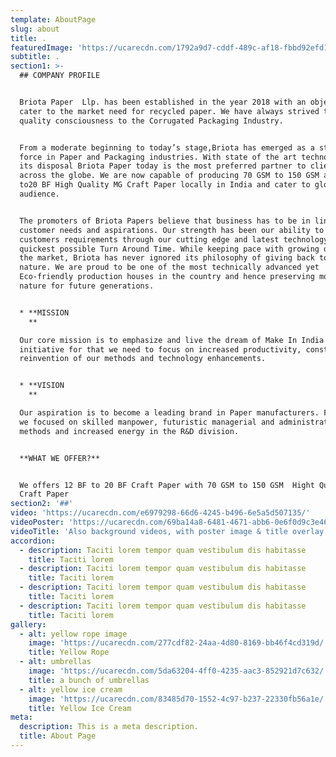 ```yaml
---
template: AboutPage
slug: about
title: .
featuredImage: 'https://ucarecdn.com/1792a9d7-cddf-489c-af18-fbbd92efd143/'
subtitle: .
section1: >-
  ## COMPANY PROFILE


  Briota Paper  Llp. has been established in the year 2018 with an objective to
  cater to the market need for recycled paper. We have always strived to bring
  quality consciousness to the Corrugated Packaging Industry.


  From a moderate beginning to today’s stage,Briota has emerged as a strong
  force in Paper and Packaging industries. With state of the art technology at
  its disposal Briota Paper today is the most preferred partner to clients
  across the globe. We are now capable of producing 70 GSM to 150 GSM and 12 BF
  to20 BF High Quality MG Craft Paper locally in India and cater to global
  audience.


  The promoters of Briota Papers believe that business has to be in line with
  customer needs and aspirations. Our strength has been our ability to cater to
  customers requirements through our cutting edge and latest technology at the
  quickest possible Turn Around Time. While keeping pace with growing demands of
  the market, Briota has never ignored its philosophy of giving back to the
  nature. We are proud to be one of the most technically advanced yet
  Eco-friendly production houses in the country and hence preserving mother
  nature for future generations.


  * **MISSION
    **

  Our core mission is to emphasize and live the dream of Make In India
  initiative for that we need to focus on increased productivity, constant
  reinvention of our methods and technology enhancements.


  * **VISION
    **

  Our aspiration is to become a leading brand in Paper manufacturers. For this,
  we focused on skilled manpower, futuristic managerial and administrative
  methods and increased energy in the R&D division.


  **WHAT WE OFFER?**


  We offers 12 BF to 20 BF Craft Paper with 70 GSM to 150 GSM  Hight Quality MG
  Craft Paper
section2: '##'
video: 'https://ucarecdn.com/e6979298-66d6-4245-b496-6e5a5d507135/'
videoPoster: 'https://ucarecdn.com/69ba14a8-6481-4671-abb6-0e6f0d9c3e46/'
videoTitle: 'Also background videos, with poster image & title overlay.'
accordion:
  - description: Taciti lorem tempor quam vestibulum dis habitasse
    title: Taciti lorem
  - description: Taciti lorem tempor quam vestibulum dis habitasse
    title: Taciti lorem
  - description: Taciti lorem tempor quam vestibulum dis habitasse
    title: Taciti lorem
  - description: Taciti lorem tempor quam vestibulum dis habitasse
    title: Taciti lorem
gallery:
  - alt: yellow rope image
    image: 'https://ucarecdn.com/277cdf82-24aa-4d80-8169-bb46f4cd319d/'
    title: Yellow Rope
  - alt: umbrellas
    image: 'https://ucarecdn.com/5da63204-4ff0-4235-aac3-852921d7c632/'
    title: a bunch of umbrellas
  - alt: yellow ice cream
    image: 'https://ucarecdn.com/83485d70-1552-4c97-b237-22330fb56a1e/'
    title: Yellow Ice Cream
meta:
  description: This is a meta description.
  title: About Page
---
```


